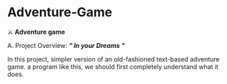 # Adventure-Game
⚔️ **Adventure game**

A. Project Overview:  _**" In your Dreams "**_

In this project, simpler version of an old-fashioned text-based adventure game.
a program like this, we should first completely understand what it does.
